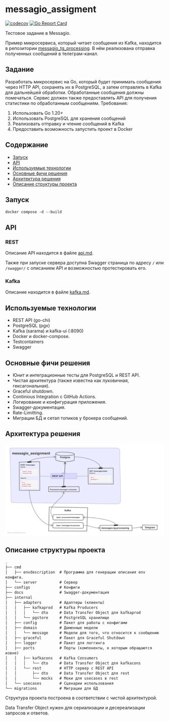 # messagio_assigment

[![codecov](https://codecov.io/gh/Kugeki/messagio_assignment/graph/badge.svg?token=6E9HFZFGYK)](https://codecov.io/gh/Kugeki/messagio_assignment)
[![Go Report Card](https://goreportcard.com/badge/github.com/Kugeki/messagio_assignment)](https://goreportcard.com/report/github.com/Kugeki/messagio_assignment)


Тестовое задание в Messagio. 

Пример микросервиса, который 
читает сообщения из Kafka, находится в репозитории
[messagio_tg_processing](https://github.com/Kugeki/messagio_tg_processing).
В нём реализована отправка полученных сообщений в
телеграм-канал.

## Задание
Разработать микросервис на Go, который будет принимать сообщения через HTTP API, сохранять их в PostgreSQL, а затем отправлять в Kafka для дальнейшей обработки. Обработанные сообщения должны помечаться. Сервис должен также предоставлять API для получения статистики по обработанным сообщениям.
Требования:
1.	Использовать Go 1.20+
2.	Использовать PostgreSQL для хранения сообщений
3.	Реализовать отправку и чтение сообщений в Kafka
4.	Предоставить возможность запустить проект в Docker

## Содержание
- [Запуск](#запуск)
- [API](#api)
- [Используемые технологии](#используемые-технологии)
- [Основные фичи решения](#основные-фичи-решения)
- [Архитектура решения](#архитектура-решения)
- [Описание структуры проекта](#описание-структуры-проекта)

## Запуск
```
docker compose -d --build
```

## API
### REST
Описание API находится в файле [api.md](api.md).

Также при запуске сервера доступна Swagger страница по адресу
`/` или `/swagger/` с описанием API и возможностью протестировать его.

### Kafka
Описание находится в файле [kafka.md](kafka.md).

## Используемые технологии
- REST API (go-chi)
- PostgreSQL (pgx)
- Kafka (sarama) и kafka-ui (:8090)
- Docker и docker-compose.
- Testcontainers
- Swagger

## Основные фичи решения
- Юнит и интеграционные тесты для PostgreSQL и REST API.
- Чистая архитектура (также известна как луковичная, гексагональная).
- Graceful shutdown.
- Continious Integration с GitHub Actions.
- Логирование и конфигурация приложения.
- Swagger-документация.
- Rate-Limitting.
- Миграции БД и сетап топиков у брокера сообщений.


## Архитектура решения
![Архитектура решения](messagio_architecture.jpg)

## Описание структуры проекта
    .
    ├── cmd
    │   ├── envdescription  # Программа для генерации описания env конфига.
    │   └── server          # Сервер
    ├── configs             # Конфиги
    ├── docs                # Swagger-документация
    ├── internal
    │   ├── adapters        # Адаптеры (клиенты)
    │   │   ├── kafkaprod   # Kafka Producers
    │   │   │   └── dto     # Data Transfer Object для kafkaprod
    │   │   └── pgstore     # PostgreSQL хранилище
    │   ├── config          # Пакет для работы с конфигами
    │   ├── domain          # Доменные модели
    │   │   └── message     # Модели для того, что относится к сообщению
    │   ├── graceful        # Пакет для Graceful Shutdown
    │   ├── logger          # Пакет для логгинга
    │   ├── ports           # Порты (компоненты, к которым обращаются извне)
    │   │   ├── kafkacons   # Kafka Consumers
    │   │   │   └── dto     # Data Transfer Object для kafkacons
    │   │   └── rest        # HTTP сервер с REST API
    │   │       ├── dto     # Data Transfer Object для rest
    │   │       └── mocks   # Моки для usecases в rest
    │   └── usecases        # Сценарии использования
    └── migrations          # Миграции для БД

Структура проекта построена в соответствии с чистой 
архитектурой.


Data Transfer Object нужен для сериализации и десереализации
запросов и ответов.